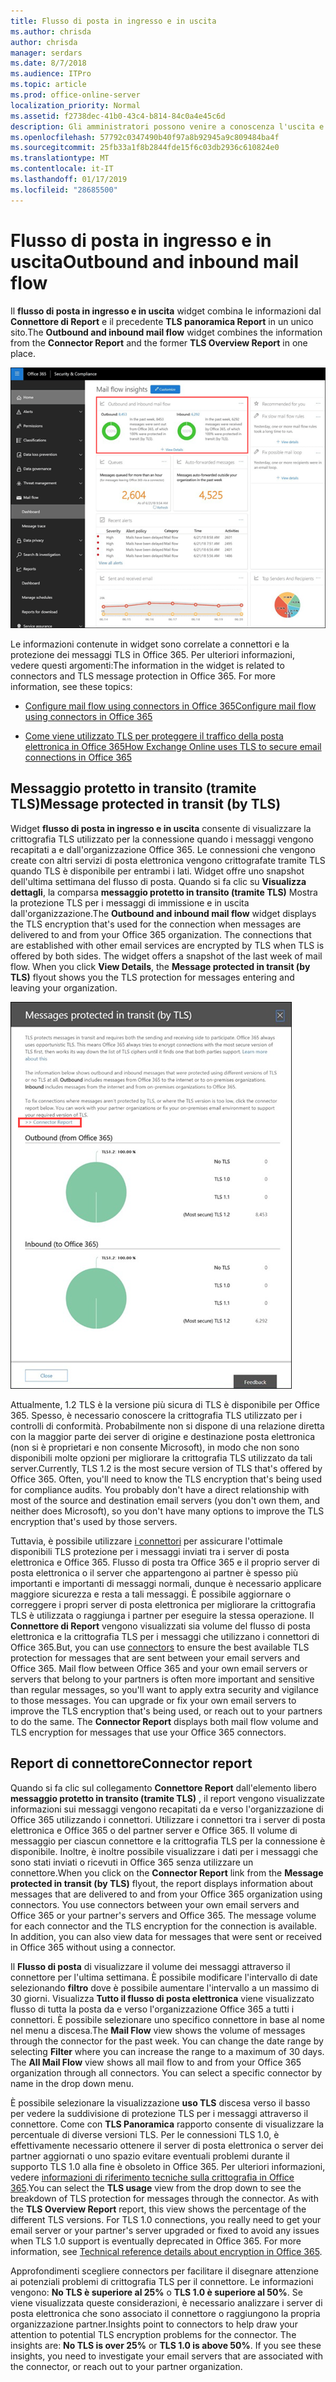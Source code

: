 ```yaml
---
title: Flusso di posta in ingresso e in uscita
ms.author: chrisda
author: chrisda
manager: serdars
ms.date: 8/7/2018
ms.audience: ITPro
ms.topic: article
ms.prod: office-online-server
localization_priority: Normal
ms.assetid: f2738dec-41b0-43c4-b814-84c0a4e45c6d
description: Gli amministratori possono venire a conoscenza l'uscita e widget del flusso di posta in ingresso nel dashboard di flusso della posta in & la protezione di Office 365 centro conformità.
ms.openlocfilehash: 57792c0347490b40f97a8b92945a9c809484ba4f
ms.sourcegitcommit: 25fb33a1f8b2844fde15f6c03db2936c610824e0
ms.translationtype: MT
ms.contentlocale: it-IT
ms.lasthandoff: 01/17/2019
ms.locfileid: "28685500"
---
```

# <a name="outbound-and-inbound-mail-flow"></a><span data-ttu-id="d330f-103">Flusso di posta in ingresso e in uscita</span><span class="sxs-lookup"><span data-stu-id="d330f-103">Outbound and inbound mail flow</span></span>

<span data-ttu-id="d330f-104">Il **flusso di posta in ingresso e in uscita** widget combina le informazioni dal **Connettore di Report** e il precedente **TLS panoramica Report** in un unico sito.</span><span class="sxs-lookup"><span data-stu-id="d330f-104">The **Outbound and inbound mail flow** widget combines the information from the **Connector Report** and the former **TLS Overview Report** in one place.</span></span>

![Il rapporto di flusso della posta in uscita e in ingresso nel dashboard di flusso della posta in & la protezione di Office 365 centro conformità](media/2c591d1c-bad6-4b72-890e-f8fdfd4f447a.png)

<span data-ttu-id="d330f-p101">Le informazioni contenute in widget sono correlate a connettori e la protezione dei messaggi TLS in Office 365. Per ulteriori informazioni, vedere questi argomenti:</span><span class="sxs-lookup"><span data-stu-id="d330f-p101">The information in the widget is related to connectors and TLS message protection in Office 365. For more information, see these topics:</span></span>

- [<span data-ttu-id="d330f-108">Configure mail flow using connectors in Office 365</span><span class="sxs-lookup"><span data-stu-id="d330f-108">Configure mail flow using connectors in Office 365</span></span>](https://technet.microsoft.com/library/ms.exch.eac.connectorselection.aspx)

- [<span data-ttu-id="d330f-109">Come viene utilizzato TLS per proteggere il traffico della posta elettronica in Office 365</span><span class="sxs-lookup"><span data-stu-id="d330f-109">How Exchange Online uses TLS to secure email connections in Office 365</span></span>](https://support.office.com/article/4CDE0CDA-3430-4DC0-B489-F2C0736C929F)

## <a name="message-protected-in-transit-by-tls"></a><span data-ttu-id="d330f-110">Messaggio protetto in transito (tramite TLS)</span><span class="sxs-lookup"><span data-stu-id="d330f-110">Message protected in transit (by TLS)</span></span>

<span data-ttu-id="d330f-p102">Widget **flusso di posta in ingresso e in uscita** consente di visualizzare la crittografia TLS utilizzato per la connessione quando i messaggi vengono recapitati a e dall'organizzazione Office 365. Le connessioni che vengono create con altri servizi di posta elettronica vengono crittografate tramite TLS quando TLS è disponibile per entrambi i lati. Widget offre uno snapshot dell'ultima settimana del flusso di posta. Quando si fa clic su **Visualizza dettagli**, la comparsa **messaggio protetto in transito (tramite TLS)** Mostra la protezione TLS per i messaggi di immissione e in uscita dall'organizzazione.</span><span class="sxs-lookup"><span data-stu-id="d330f-p102">The **Outbound and inbound mail flow** widget displays the TLS encryption that's used for the connection when messages are delivered to and from your Office 365 organization. The connections that are established with other email services are encrypted by TLS when TLS is offered by both sides. The widget offers a snapshot of the last week of mail flow. When you click **View Details**, the **Message protected in transit (by TLS)** flyout shows you the TLS protection for messages entering and leaving your organization.</span></span>

![I messaggi protetti in transito (tramite TLS) menu mobile & la protezione di Office 365 centro conformità](media/825aa74c-413d-4141-8e3c-dfe68ae78eed.png)

<span data-ttu-id="d330f-p103">Attualmente, 1.2 TLS è la versione più sicura di TLS è disponibile per Office 365. Spesso, è necessario conoscere la crittografia TLS utilizzato per i controlli di conformità. Probabilmente non si dispone di una relazione diretta con la maggior parte dei server di origine e destinazione posta elettronica (non si è proprietari e non consente Microsoft), in modo che non sono disponibili molte opzioni per migliorare la crittografia TLS utilizzato da tali server.</span><span class="sxs-lookup"><span data-stu-id="d330f-p103">Currently, TLS 1.2 is the most secure version of TLS that's offered by Office 365. Often, you'll need to know the TLS encryption that's being used for compliance audits. You probably don't have a direct relationship with most of the source and destination email servers (you don't own them, and neither does Microsoft), so you don't have many options to improve the TLS encryption that's used by those servers.</span></span>

<span data-ttu-id="d330f-p104">Tuttavia, è possibile utilizzare [i connettori](https://technet.microsoft.com/library/ms.exch.eac.connectorselection.aspx) per assicurare l'ottimale disponibili TLS protezione per i messaggi inviati tra i server di posta elettronica e Office 365. Flusso di posta tra Office 365 e il proprio server di posta elettronica o il server che appartengono ai partner è spesso più importanti e importanti di messaggi normali, dunque è necessario applicare maggiore sicurezza e resta a tali messaggi. È possibile aggiornare o correggere i propri server di posta elettronica per migliorare la crittografia TLS è utilizzata o raggiunga i partner per eseguire la stessa operazione. Il **Connettore di Report** vengono visualizzati sia volume del flusso di posta elettronica e la crittografia TLS per i messaggi che utilizzano i connettori di Office 365.</span><span class="sxs-lookup"><span data-stu-id="d330f-p104">But, you can use [connectors](https://technet.microsoft.com/library/ms.exch.eac.connectorselection.aspx) to ensure the best available TLS protection for messages that are sent between your email servers and Office 365. Mail flow between Office 365 and your own email servers or servers that belong to your partners is often more important and sensitive than regular messages, so you'll want to apply extra security and vigilance to those messages. You can upgrade or fix your own email servers to improve the TLS encryption that's being used, or reach out to your partners to do the same. The **Connector Report** displays both mail flow volume and TLS encryption for messages that use your Office 365 connectors.</span></span>

## <a name="connector-report"></a><span data-ttu-id="d330f-123">Report di connettore</span><span class="sxs-lookup"><span data-stu-id="d330f-123">Connector report</span></span>

<span data-ttu-id="d330f-p105">Quando si fa clic sul collegamento **Connettore Report** dall'elemento libero **messaggio protetto in transito (tramite TLS)** , il report vengono visualizzate informazioni sui messaggi vengono recapitati da e verso l'organizzazione di Office 365 utilizzando i connettori. Utilizzare i connettori tra i server di posta elettronica e Office 365 o del partner server e Office 365. Il volume di messaggio per ciascun connettore e la crittografia TLS per la connessione è disponibile. Inoltre, è inoltre possibile visualizzare i dati per i messaggi che sono stati inviati o ricevuti in Office 365 senza utilizzare un connettore.</span><span class="sxs-lookup"><span data-stu-id="d330f-p105">When you click on the **Connector Report** link from the **Message protected in transit (by TLS)** flyout, the report displays information about messages that are delivered to and from your Office 365 organization using connectors. You use connectors between your own email servers and Office 365 or your partner's servers and Office 365. The message volume for each connector and the TLS encryption for the connection is available. In addition, you can also view data for messages that were sent or received in Office 365 without using a connector.</span></span>

<span data-ttu-id="d330f-p106">Il **Flusso di posta** di visualizzare il volume dei messaggi attraverso il connettore per l'ultima settimana. È possibile modificare l'intervallo di date selezionando **filtro** dove è possibile aumentare l'intervallo a un massimo di 30 giorni. Visualizza **Tutto il flusso di posta elettronica** viene visualizzato flusso di tutta la posta da e verso l'organizzazione Office 365 a tutti i connettori. È possibile selezionare uno specifico connettore in base al nome nel menu a discesa.</span><span class="sxs-lookup"><span data-stu-id="d330f-p106">The **Mail Flow** view shows the volume of messages through the connector for the past week. You can change the date range by selecting **Filter** where you can increase the range to a maximum of 30 days. The **All Mail Flow** view shows all mail flow to and from your Office 365 organization through all connectors. You can select a specific connector by name in the drop down menu.</span></span>

<span data-ttu-id="d330f-p107">È possibile selezionare la visualizzazione **uso TLS** discesa verso il basso per vedere la suddivisione di protezione TLS per i messaggi attraverso il connettore. Come con **TLS Panoramica** rapporto consente di visualizzare la percentuale di diverse versioni TLS. Per le connessioni TLS 1.0, è effettivamente necessario ottenere il server di posta elettronica o server dei partner aggiornati o uno spazio evitare eventuali problemi durante il supporto TLS 1.0 alla fine è obsoleto in Office 365. Per ulteriori informazioni, vedere [informazioni di riferimento tecniche sulla crittografia in Office 365](https://support.office.com/article/862cbe93-4268-4ef9-ba79-277545ecf221).</span><span class="sxs-lookup"><span data-stu-id="d330f-p107">You can select the **TLS usage** view from the drop down to see the breakdown of TLS protection for messages through the connector. As with the **TLS Overview Report** report, this view shows the percentage of the different TLS versions. For TLS 1.0 connections, you really need to get your email server or your partner's server upgraded or fixed to avoid any issues when TLS 1.0 support is eventually deprecated in Office 365. For more information, see [Technical reference details about encryption in Office 365](https://support.office.com/article/862cbe93-4268-4ef9-ba79-277545ecf221).</span></span>

<span data-ttu-id="d330f-p108">Approfondimenti scegliere connectors per facilitare il disegnare attenzione ai potenziali problemi di crittografia TLS per il connettore. Le informazioni vengono: **No TLS è superiore al 25%** o **TLS 1.0 è superiore al 50%**. Se viene visualizzata queste considerazioni, è necessario analizzare i server di posta elettronica che sono associato il connettore o raggiungono la propria organizzazione partner.</span><span class="sxs-lookup"><span data-stu-id="d330f-p108">Insights point to connectors to help draw your attention to potential TLS encryption problems for the connector. The insights are: **No TLS is over 25%** or **TLS 1.0 is above 50%**. If you see these insights, you need to investigate your email servers that are associated with the connector, or reach out to your partner organization.</span></span>
